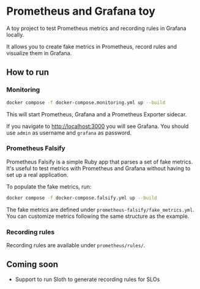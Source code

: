 # Prometheus and Grafana toy

A toy project to test Prometheus metrics and recording rules in Grafana locally.

It allows you to create fake metrics in Prometheus, record rules and visualize them in Grafana.

## How to run

### Monitoring

```bash
docker compose -f docker-compose.monitoring.yml up --build
```

This will start Prometheus, Grafana and a Prometheus Exporter sidecar.

If you navigate to [http://localhost:3000](http://localhost:3000) you will see Grafana. You should use `admin` as username and `grafana` as password.

### Prometheus Falsify

Prometheus Falsify is a simple Ruby app that parses a set of fake metrics. It's useful to test metrics with Prometheus and Grafana without having to set up a real application.

To populate the fake metrics, run:

```bash
docker compose -f docker-compose.falsify.yml up --build
```

The fake metrics are defined under `prometheus-falsify/fake_metrics.yml`. You can customize metrics following the same structure as the example.

### Recording rules

Recording rules are available under `prometheus/rules/`.

## Coming soon

- Support to run Sloth to generate recording rules for SLOs
